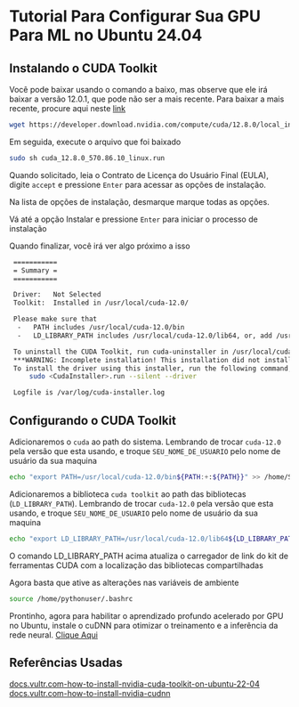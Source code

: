 # Tutorial Para Configurar Sua GPU Para ML no Ubuntu 24.04

## Instalando o CUDA Toolkit

Você pode baixar usando o comando a baixo, mas observe que ele irá baixar a versão 12.0.1, que pode não ser a mais recente. Para baixar a mais recente, procure aqui neste [link](https://developer.nvidia.com/cuda-downloads?target_os=Linux&target_arch=x86_64&Distribution=Ubuntu&target_version=24.04&target_type=runfile_local)

```bash
wget https://developer.download.nvidia.com/compute/cuda/12.8.0/local_installers/cuda_12.8.0_570.86.10_linux.run
```

Em seguida, execute o arquivo que foi baixado

```bash
sudo sh cuda_12.8.0_570.86.10_linux.run
```

Quando solicitado, leia o Contrato de Licença do Usuário Final (EULA), digite `accept` e pressione `Enter` para acessar as opções de instalação.

Na lista de opções de instalação, desmarque marque todas as opções.

Vá até a opção Instalar e pressione `Enter` para iniciar o processo de instalação

Quando finalizar, você irá ver algo próximo a isso

```bash
 ===========
 = Summary =
 ===========

 Driver:   Not Selected
 Toolkit:  Installed in /usr/local/cuda-12.0/

 Please make sure that
  -   PATH includes /usr/local/cuda-12.0/bin
  -   LD_LIBRARY_PATH includes /usr/local/cuda-12.0/lib64, or, add /usr/local/cuda-12.0/lib64 to /etc/ld.so.conf and run ldconfig as root

 To uninstall the CUDA Toolkit, run cuda-uninstaller in /usr/local/cuda-12.0/bin
 ***WARNING: Incomplete installation! This installation did not install the CUDA Driver. A driver of version at least 525.00 is required for CUDA 12.0 functionality to work.
 To install the driver using this installer, run the following command, replacing <CudaInstaller> with the name of this run file:
     sudo <CudaInstaller>.run --silent --driver

 Logfile is /var/log/cuda-installer.log
```

## Configurando o CUDA Toolkit

Adicionaremos o `cuda` ao path do sistema. Lembrando de trocar `cuda-12.0` pela versão que esta usando, e troque `SEU_NOME_DE_USUARIO` pelo nome de usuário da sua maquina

```bash
echo "export PATH=/usr/local/cuda-12.0/bin${PATH:+:${PATH}}" >> /home/SEU_NOME_DE_USUARIO/.bashrc
```

Adicionaremos a biblioteca `cuda toolkit` ao path das bibliotecas (`LD_LIBRARY_PATH`). Lembrando de trocar `cuda-12.0` pela versão que esta usando, e troque `SEU_NOME_DE_USUARIO` pelo nome de usuário da sua maquina

```bash
echo "export LD_LIBRARY_PATH=/usr/local/cuda-12.0/lib64${LD_LIBRARY_PATH:+:${LD_LIBRARY_PATH}}" >> /home/SEU_NOME_DE_USUARIO/.bashrc
```

O comando LD_LIBRARY_PATH acima atualiza o carregador de link do kit de ferramentas CUDA com a localização das bibliotecas compartilhadas

Agora basta que ative as alterações nas variáveis ​​de ambiente

```bash
source /home/pythonuser/.bashrc
```

Prontinho, agora para habilitar o aprendizado profundo acelerado por GPU no Ubuntu, instale o cuDNN para otimizar o treinamento e a inferência da rede neural. [Clique Aqui](./docs/cuDNN.md)

## Referências Usadas

[docs.vultr.com-how-to-install-nvidia-cuda-toolkit-on-ubuntu-22-04](https://docs.vultr.com/how-to-install-nvidia-cuda-toolkit-on-ubuntu-22-04?ref=9141995&utm_source=performance-max-latam&utm_medium=paidmedia&obility_id=17096555207&&utm_campaign=LATAM_-_Brazil_-_Performance_Max_-_1001&utm_term=&utm_content=&ref=9141995&gad_source=1&gclid=CjwKCAiA2cu9BhBhEiwAft6IxBK9PnqkmmfKrhHOEHM8rJ-IjKftilWjJNnV-hHVo0J18rbCIFTO6hoCSKUQAvD_BwE)
[docs.vultr.com-how-to-install-nvidia-cudnn](https://docs.vultr.com/how-to-install-nvidia-cudnn-on-ubuntu-22-04)
